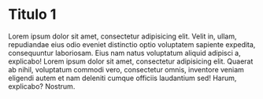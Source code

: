 # Titulo 1
Lorem ipsum dolor sit amet, consectetur adipisicing elit. Velit in, ullam, repudiandae eius odio eveniet distinctio optio voluptatem sapiente expedita, consequuntur laboriosam. Eius nam natus voluptatum aliquid adipisci a, explicabo!
Lorem ipsum dolor sit amet, consectetur adipisicing elit. Quaerat ab nihil, voluptatum commodi vero, consectetur omnis, inventore veniam eligendi autem et nam deleniti cumque officiis laudantium sed! Harum, explicabo? Nostrum.